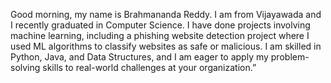 Good morning, my name is Brahmananda Reddy. I am from Vijayawada and I recently graduated in Computer Science. I have done projects involving machine learning, including a phishing website detection project where I used ML algorithms to classify websites as safe or malicious. I am skilled in Python, Java, and Data Structures, and I am eager to apply my problem-solving skills to real-world challenges at your organization.”
